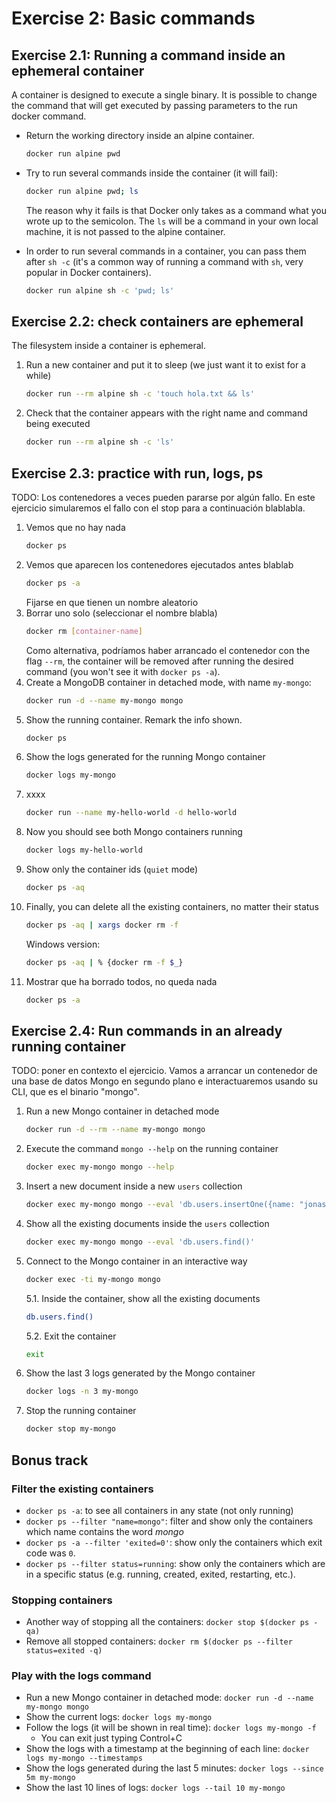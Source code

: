 # Exercise 2: Basic commands

## Exercise 2.1: Running a command inside an ephemeral container

A container is designed to execute a single binary. It is possible to change the command that will get executed by passing parameters to the run docker command.

- Return the working directory inside an alpine container.

  ```bash
  docker run alpine pwd
  ```

- Try to run several commands inside the container (it will fail):

  ```bash
  docker run alpine pwd; ls
  ```

  The reason why it fails is that Docker only takes as a command what you wrote up to the semicolon. The `ls` will be a command in your own local machine, it is not passed to the alpine container.

- In order to run several commands in a container, you can pass them after `sh -c` (it's a common way of running a command with `sh`, very popular in Docker containers).

  ```bash
  docker run alpine sh -c 'pwd; ls'
  ```

## Exercise 2.2: check containers are ephemeral

The filesystem inside a container is ephemeral.

1. Run a new container and put it to sleep (we just want it to exist for a while)
   ```bash
   docker run --rm alpine sh -c 'touch hola.txt && ls'
   ```
2. Check that the container appears with the right name and command being executed
   ```bash
   docker run --rm alpine sh -c 'ls'
   ```

## Exercise 2.3: practice with run, logs, ps

TODO: Los contenedores a veces pueden pararse por algún fallo. En este ejercicio simularemos el fallo con el stop para a continuación blablabla.

1. Vemos que no hay nada
   ```bash
   docker ps
   ```
2. Vemos que aparecen los contenedores ejecutados antes blablab
   ```bash
   docker ps -a
   ```
   Fijarse en que tienen un nombre aleatorio
3. Borrar uno solo (seleccionar el nombre blabla)
   ```bash
   docker rm [container-name]
   ```
   Como alternativa, podríamos haber arrancado el contenedor con the flag `--rm`, the container will be removed after running the desired command (you won't see it with `docker ps -a`).
4. Create a MongoDB container in detached mode, with name `my-mongo`:
   ```bash
   docker run -d --name my-mongo mongo
   ```
5. Show the running container. Remark the info shown.
   ```bash
   docker ps
   ```
6. Show the logs generated for the running Mongo container
   ```bash
   docker logs my-mongo
   ```
7. xxxx
   ```bash
   docker run --name my-hello-world -d hello-world
   ```
8. Now you should see both Mongo containers running
   ```bash
   docker logs my-hello-world
   ```
9. Show only the container ids (`quiet` mode)
   ```bash
   docker ps -aq
   ```
10. Finally, you can delete all the existing containers, no matter their status
    ```bash
    docker ps -aq | xargs docker rm -f
    ```
    Windows version:
    ```bash
    docker ps -aq | % {docker rm -f $_}
    ```
11. Mostrar que ha borrado todos, no queda nada
    ```bash
    docker ps -a
    ```

## Exercise 2.4: Run commands in an already running container

TODO: poner en contexto el ejercicio. Vamos a arrancar un contenedor de una base de datos Mongo en segundo plano e interactuaremos usando su CLI, que es el binario "mongo".

1. Run a new Mongo container in detached mode
   ```bash
   docker run -d --rm --name my-mongo mongo
   ```
2. Execute the command `mongo --help` on the running container
   ```bash
   docker exec my-mongo mongo --help
   ```
3. Insert a new document inside a new `users` collection
   ```bash
   docker exec my-mongo mongo --eval 'db.users.insertOne({name: "jonas"})'
   ```
4. Show all the existing documents inside the `users` collection
   ```bash
   docker exec my-mongo mongo --eval 'db.users.find()'
   ```
5. Connect to the Mongo container in an interactive way
   ```bash
   docker exec -ti my-mongo mongo
   ```
   5.1. Inside the container, show all the existing documents
   ```bash
   db.users.find()
   ```
   5.2. Exit the container
   ```bash
   exit
   ```
6. Show the last 3 logs generated by the Mongo container
   ```bash
   docker logs -n 3 my-mongo
   ```
7. Stop the running container
   ```bash
   docker stop my-mongo
   ```

## Bonus track

### Filter the existing containers

- `docker ps -a`: to see all containers in any state (not only running)
- `docker ps --filter "name=mongo"`: filter and show only the containers which name contains the word _mongo_
- `docker ps -a --filter 'exited=0'`: show only the containers which exit code was `0`.
- `docker ps --filter status=running`: show only the containers which are in a specific status (e.g. running, created, exited, restarting, etc.).

### Stopping containers

- Another way of stopping all the containers: `docker stop $(docker ps -qa)`
- Remove all stopped containers: `docker rm $(docker ps --filter status=exited -q)`

### Play with the logs command

- Run a new Mongo container in detached mode: `docker run -d --name my-mongo mongo`
- Show the current logs: `docker logs my-mongo`
- Follow the logs (it will be shown in real time): `docker logs my-mongo -f`
  - You can exit just typing Control+C
- Show the logs with a timestamp at the beginning of each line: `docker logs my-mongo --timestamps`
- Show the logs generated during the last 5 minutes: `docker logs --since 5m my-mongo`
- Show the last 10 lines of logs: `docker logs --tail 10 my-mongo`
